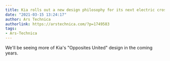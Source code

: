 ```yaml
---
title: Kia rolls out a new design philosophy for its next electric crossover
date: "2021-03-15 13:24:17"
author: Ars Technica
authorlink: https://arstechnica.com/?p=1749583
tags:
- Ars-Technica
---
```

We'll be seeing more of Kia's "Opposites United" design in the coming years.